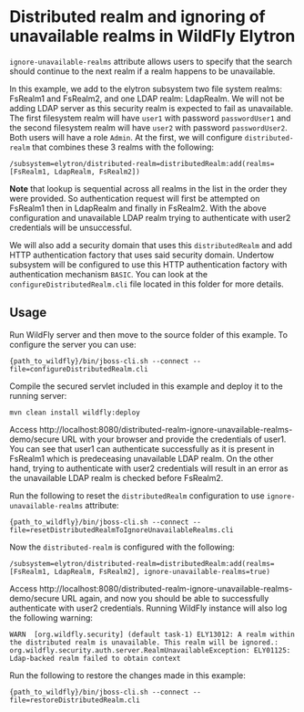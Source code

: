 # Distributed realm and ignoring of unavailable realms in WildFly Elytron

`ignore-unavailable-realms` attribute allows users to specify that the search should continue to the next realm if a realm happens to be unavailable.

In this example, we add to the elytron subsystem two file system realms: FsRealm1 and FsRealm2, and one LDAP realm: LdapRealm.
We will not be adding LDAP server as this security realm is expected to fail as unavailable.
The first filesystem realm will have `user1` with password `passwordUser1` and the second filesystem realm will have `user2` with password `passwordUser2`.
Both users will have a role `Admin`.
At the first, we will configure `distributed-realm` that combines these 3 realms with the following: 

```
/subsystem=elytron/distributed-realm=distributedRealm:add(realms=[FsRealm1, LdapRealm, FsRealm2])
```
**Note** that lookup is sequential across all realms in the list in the order they were provided. So authentication request will first be attempted on FsRealm1 then in LdapRealm and finally in FsRealm2. 
With the above configuration and unavailable LDAP realm trying to authenticate with user2 credentials will be unsuccessful.

We will also add a security domain that uses this `distributedRealm` and add HTTP authentication factory that uses said security domain. 
Undertow subsystem will be configured to use this HTTP authentication factory with authentication mechanism `BASIC`.
You can look at the `configureDistributedRealm.cli` file located in this folder for more details.

## Usage

Run WildFly server and then move to the source folder of this example. To configure the server you can use:
```
{path_to_wildfly}/bin/jboss-cli.sh --connect --file=configureDistributedRealm.cli
```

Compile the secured servlet included in this example and deploy it to the running server:

```
mvn clean install wildfly:deploy
```

Access http://localhost:8080/distributed-realm-ignore-unavailable-realms-demo/secure URL with your browser and provide the credentials of user1.
You can see that user1 can authenticate successfully as it is present in FsRealm1 which is predeceasing unavailable LDAP realm. 
On the other hand, trying to authenticate with user2 credentials will result in an error as the unavailable LDAP realm is checked before FsRealm2.

Run the following to reset the `distributedRealm` configuration to use `ignore-unavailable-realms` attribute:
```
{path_to_wildfly}/bin/jboss-cli.sh --connect --file=resetDistributedRealmToIgnoreUnavailableRealms.cli
```

Now the `distributed-realm` is configured with the following:

```
/subsystem=elytron/distributed-realm=distributedRealm:add(realms=[FsRealm1, LdapRealm, FsRealm2], ignore-unavailable-realms=true)
```

Access http://localhost:8080/distributed-realm-ignore-unavailable-realms-demo/secure URL again, and now you should be able to successfully authenticate with user2 credentials.
Running WildFly instance will also log the following warning:

```
WARN  [org.wildfly.security] (default task-1) ELY13012: A realm within the distributed realm is unavailable. This realm will be ignored.: org.wildfly.security.auth.server.RealmUnavailableException: ELY01125: Ldap-backed realm failed to obtain context
```

Run the following to restore the changes made in this example:
```
{path_to_wildfly}/bin/jboss-cli.sh --connect --file=restoreDistributedRealm.cli
```